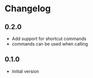 # Changelog

## 0.2.0

- Add support for shortcut commands
- commands can be used when calling

## 0.1.0

- Initial version

